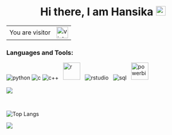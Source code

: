 <h1 align="center"> Hi there, I am Hansika  <img src="https://media.giphy.com/media/hvRJCLFzcasrR4ia7z/giphy.gif" width="25px"> </h1>


<!--
**HansikaSachdeva/HansikaSachdeva** is a ✨ _special_ ✨ repository because its `README.md` (this file) appears on your GitHub profile.

Here are some ideas to get you started:

- 🔭 I’m currently working on ...
- 🌱 I’m currently learning ...
- 👯 I’m looking to collaborate on ...
- 🤔 I’m looking for help with ...
- 💬 Ask me about ...
- 📫 How to reach me: ...
- 😄 Pronouns: ...
- ⚡ Fun fact: ...
-->
<table align="center">
  <tr>
    <td>You are visitor</td>
    <td><img src="https://profile-counter.glitch.me/HansikaSachdeva/count.svg" alt="vistor count" height="30" /></td>
  </tr>
</table>  


### Languages and Tools:  

<div>
  <img alt="python" src="https://img.icons8.com/color/48/000000/python.png"/>
  <img alt="c" src="https://img.icons8.com/color/48/000000/c-programming.png"/>
  <img alt="c++" src="https://img.icons8.com/color/48/000000/c-plus-plus-logo.png"/>
  <span>&nbsp;</span>
  <img alt="r" src="https://www.r-project.org/logo/Rlogo.png" width=45px/>
  <span>&nbsp;</span>
  <img alt="rstudio" src="https://icons.iconarchive.com/icons/blackvariant/button-ui-requests-5/32/RStudio-icon.png"/>
  <span>&nbsp;</span>
  <img alt="sql" src="https://img.icons8.com/fluent/48/000000/mysql-logo.png"/>
  <span>&nbsp;</span>
  <img alt="powerbi" src="https://img.icons8.com/dusk/64/000000/power-bi.png"/ width=45px>
  
</div> 
<span>&nbsp;</span>
<div>
  <img src="https://github-readme-stats.vercel.app/api?username=HansikaSachdeva&show_icons=true&theme=radical&include_all_commits=true">  
</div>

<span>&nbsp;</span>

![Top Langs](https://github-readme-stats.vercel.app/api/top-langs/?username=HansikaSachdeva&hide=rebol&&show=cpp&theme=radical)  

<img src='https://github-readme-streak-stats.herokuapp.com/?user=HansikaSachdeva&show_icons=true&theme=radical'>

